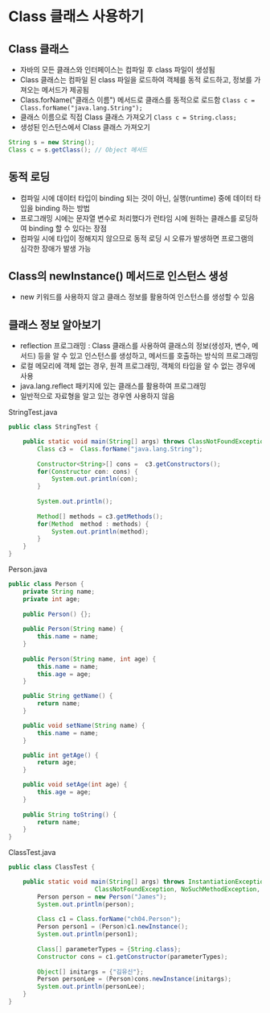 # Class 클래스 사용하기
## Class 클래스
- 자바의 모든 클래스와 인터페이스는 컴파일 후 class 파일이 생성됨
- Class 클래스는 컴파일 된 class 파일을 로드하여 객체를 동적 로드하고, 정보를 가져오는 메서드가 제공됨
- Class.forName("클래스 이름") 메서드로 클래스를 동적으로 로드함
`Class c = Class.forName("java.lang.String");`
- 클래스 이름으로 직접 Class 클래스 가져오기
`Class c = String.class;`
- 생성된 인스턴스에서 Class 클래스 가져오기
```java
String s = new String();
Class c = s.getClass(); // Object 메서드
```

## 동적 로딩
- 컴파일 시에 데이터 타입이 binding 되는 것이 아닌, 실행(runtime) 중에 데이터 타입을 binding 하는 방법
- 프로그래밍 시에는 문자열 변수로 처리했다가 런타임 시에 원하는 클래스를 로딩하여 binding 할 수 있다는 장점
- 컴파일 시에 타입이 정해지지 않으므로 동적 로딩 시 오류가 발생하면 프로그램의 심각한 장애가 발생 가능

## Class의 newInstance() 메서드로 인스턴스 생성
- new 키워드를 사용하지 않고 클래스 정보를 활용하여 인스턴스를 생성할 수 있음

## 클래스 정보 알아보기
- reflection 프로그래밍 : Class 클래스를 사용하여 클래스의 정보(생성자, 변수, 메서드) 등을 알 수 있고 인스턴스를 생성하고, 메서드를 호출하는 방식의 프로그래밍
- 로컬 메모리에 객체 없는 경우, 원격 프로그래밍, 객체의 타입을 알 수 없는 경우에 사용
- java.lang.reflect 패키지에 있는 클래스를 활용하여 프로그래밍
- 일반적으로 자료형을 알고 있는 경우엔 사용하지 않음

StringTest.java
```java
public class StringTest {

	public static void main(String[] args) throws ClassNotFoundException {
		Class c3 =  Class.forName("java.lang.String");
		
		Constructor<String>[] cons =  c3.getConstructors();
		for(Constructor con: cons) {
			System.out.println(con);
		}
		
		System.out.println();
		
		Method[] methods = c3.getMethods();
		for(Method  method : methods) {
			System.out.println(method);
		}
	}
}
``` 
Person.java
```java
public class Person {
	private String name;
	private int age;
	
	public Person() {};
	
	public Person(String name) {
		this.name = name;
	}
	
	public Person(String name, int age) {
		this.name = name;
		this.age = age;
	}

	public String getName() {
		return name;
	}

	public void setName(String name) {
		this.name = name;
	}

	public int getAge() {
		return age;
	}

	public void setAge(int age) {
		this.age = age;
	}
	
	public String toString() {
		return name;
	}
}
```
ClassTest.java
```java
public class ClassTest {

	public static void main(String[] args) throws InstantiationException, IllegalAccessException, IllegalArgumentException, InvocationTargetException,
						ClassNotFoundException, NoSuchMethodException, SecurityException {
		Person person = new Person("James");
		System.out.println(person);
		
		Class c1 = Class.forName("ch04.Person");
		Person person1 = (Person)c1.newInstance();
		System.out.println(person1);
		
		Class[] parameterTypes = {String.class};
		Constructor cons = c1.getConstructor(parameterTypes);
		
		Object[] initargs = {"김유신"};
		Person personLee = (Person)cons.newInstance(initargs);
		System.out.println(personLee);
	}
}
```
